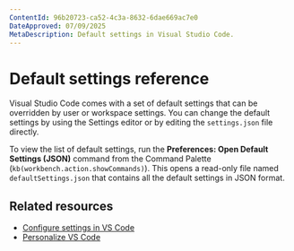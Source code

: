 ```yaml
---
ContentId: 96b20723-ca52-4c3a-8632-6dae669ac7e0
DateApproved: 07/09/2025
MetaDescription: Default settings in Visual Studio Code.
---
```

# Default settings reference

Visual Studio Code comes with a set of default settings that can be overridden by user or workspace settings. You can change the default settings by using the Settings editor or by editing the `settings.json` file directly.

To view the list of default settings, run the **Preferences: Open Default Settings (JSON)** command from the Command Palette (`kb(workbench.action.showCommands)`). This opens a read-only file named `defaultSettings.json` that contains all the default settings in JSON format.

## Related resources

* [Configure settings in VS Code](/docs/configure/settings.md)
* [Personalize VS Code](/docs/getstarted/personalize-vscode.md)
